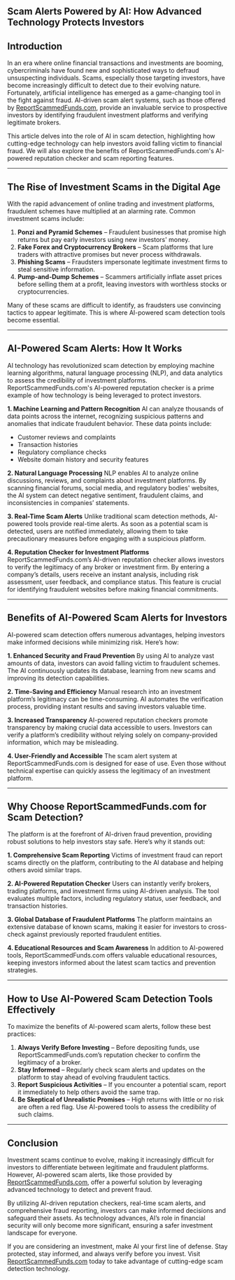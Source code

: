 ## Scam Alerts Powered by AI: How Advanced Technology Protects Investors

## Introduction

In an era where online financial transactions and investments are booming, cybercriminals have found new and sophisticated ways to defraud unsuspecting individuals. Scams, especially those targeting investors, have become increasingly difficult to detect due to their evolving nature. Fortunately, artificial intelligence has emerged as a game-changing tool in the fight against fraud. AI-driven scam alert systems, such as those offered by [ReportScammedFunds.com](https://reportscammedfunds.com), provide an invaluable service to prospective investors by identifying fraudulent investment platforms and verifying legitimate brokers.

This article delves into the role of AI in scam detection, highlighting how cutting-edge technology can help investors avoid falling victim to financial fraud. We will also explore the benefits of ReportScammedFunds.com's AI-powered reputation checker and scam reporting features.

---

## The Rise of Investment Scams in the Digital Age

With the rapid advancement of online trading and investment platforms, fraudulent schemes have multiplied at an alarming rate. Common investment scams include:

1. **Ponzi and Pyramid Schemes** – Fraudulent businesses that promise high returns but pay early investors using new investors' money.
2. **Fake Forex and Cryptocurrency Brokers** – Scam platforms that lure traders with attractive promises but never process withdrawals.
3. **Phishing Scams** – Fraudsters impersonate legitimate investment firms to steal sensitive information.
4. **Pump-and-Dump Schemes** – Scammers artificially inflate asset prices before selling them at a profit, leaving investors with worthless stocks or cryptocurrencies.

Many of these scams are difficult to identify, as fraudsters use convincing tactics to appear legitimate. This is where AI-powered scam detection tools become essential.

---

## AI-Powered Scam Alerts: How It Works

AI technology has revolutionized scam detection by employing machine learning algorithms, natural language processing (NLP), and data analytics to assess the credibility of investment platforms. ReportScammedFunds.com's AI-powered reputation checker is a prime example of how technology is being leveraged to protect investors.

 **1. Machine Learning and Pattern Recognition**
AI can analyze thousands of data points across the internet, recognizing suspicious patterns and anomalies that indicate fraudulent behavior. These data points include:
- Customer reviews and complaints
- Transaction histories
- Regulatory compliance checks
- Website domain history and security features

 **2. Natural Language Processing**
NLP enables AI to analyze online discussions, reviews, and complaints about investment platforms. By scanning financial forums, social media, and regulatory bodies' websites, the AI system can detect negative sentiment, fraudulent claims, and inconsistencies in companies’ statements.

 **3. Real-Time Scam Alerts**
Unlike traditional scam detection methods, AI-powered tools provide real-time alerts. As soon as a potential scam is detected, users are notified immediately, allowing them to take precautionary measures before engaging with a suspicious platform.

 **4. Reputation Checker for Investment Platforms**
ReportScammedFunds.com’s AI-driven reputation checker allows investors to verify the legitimacy of any broker or investment firm. By entering a company’s details, users receive an instant analysis, including risk assessment, user feedback, and compliance status. This feature is crucial for identifying fraudulent websites before making financial commitments.

---

## Benefits of AI-Powered Scam Alerts for Investors

AI-powered scam detection offers numerous advantages, helping investors make informed decisions while minimizing risk. Here’s how:

 **1. Enhanced Security and Fraud Prevention**
By using AI to analyze vast amounts of data, investors can avoid falling victim to fraudulent schemes. The AI continuously updates its database, learning from new scams and improving its detection capabilities.

 **2. Time-Saving and Efficiency**
Manual research into an investment platform’s legitimacy can be time-consuming. AI automates the verification process, providing instant results and saving investors valuable time.

 **3. Increased Transparency**
AI-powered reputation checkers promote transparency by making crucial data accessible to users. Investors can verify a platform’s credibility without relying solely on company-provided information, which may be misleading.

 **4. User-Friendly and Accessible**
The scam alert system at ReportScammedFunds.com is designed for ease of use. Even those without technical expertise can quickly assess the legitimacy of an investment platform.

---

## Why Choose ReportScammedFunds.com for Scam Detection?
The platform is at the forefront of AI-driven fraud prevention, providing robust solutions to help investors stay safe. Here’s why it stands out:

 **1. Comprehensive Scam Reporting**
Victims of investment fraud can report scams directly on the platform, contributing to the AI database and helping others avoid similar traps.

 **2. AI-Powered Reputation Checker**
Users can instantly verify brokers, trading platforms, and investment firms using AI-driven analysis. The tool evaluates multiple factors, including regulatory status, user feedback, and transaction histories.

 **3. Global Database of Fraudulent Platforms**
The platform maintains an extensive database of known scams, making it easier for investors to cross-check against previously reported fraudulent entities.

 **4. Educational Resources and Scam Awareness**
In addition to AI-powered tools, ReportScammedFunds.com offers valuable educational resources, keeping investors informed about the latest scam tactics and prevention strategies.

---

## How to Use AI-Powered Scam Detection Tools Effectively

To maximize the benefits of AI-powered scam alerts, follow these best practices:

1. **Always Verify Before Investing** – Before depositing funds, use ReportScammedFunds.com’s reputation checker to confirm the legitimacy of a broker.
2. **Stay Informed** – Regularly check scam alerts and updates on the platform to stay ahead of evolving fraudulent tactics.
3. **Report Suspicious Activities** – If you encounter a potential scam, report it immediately to help others avoid the same trap.
4. **Be Skeptical of Unrealistic Promises** – High returns with little or no risk are often a red flag. Use AI-powered tools to assess the credibility of such claims.

---

## Conclusion

Investment scams continue to evolve, making it increasingly difficult for investors to differentiate between legitimate and fraudulent platforms. However, AI-powered scam alerts, like those provided by [ReportScammedFunds.com](https://reportscammedfunds.com), offer a powerful solution by leveraging advanced technology to detect and prevent fraud.

By utilizing AI-driven reputation checkers, real-time scam alerts, and comprehensive fraud reporting, investors can make informed decisions and safeguard their assets. As technology advances, AI’s role in financial security will only become more significant, ensuring a safer investment landscape for everyone.

If you are considering an investment, make AI your first line of defense. Stay protected, stay informed, and always verify before you invest. Visit [ReportScammedFunds.com](https://reportscammedfunds.com) today to take advantage of cutting-edge scam detection technology.

